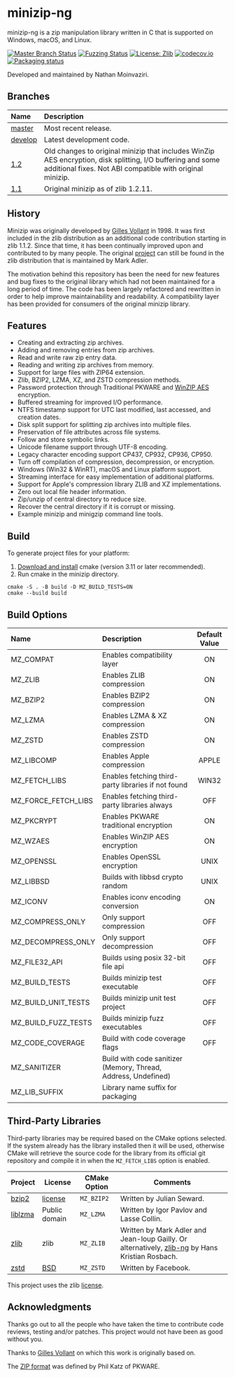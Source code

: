 # minizip-ng

minizip-ng is a zip manipulation library written in C that is supported on Windows, macOS, and Linux.

[![Master Branch Status](https://github.com/zlib-ng/minizip-ng/workflows/Build/badge.svg)](https://github.com/zlib-ng/minizip-ng/actions)
[![Fuzzing Status](https://oss-fuzz-build-logs.storage.googleapis.com/badges/minizip.svg)](https://bugs.chromium.org/p/oss-fuzz/issues/list?sort=-opened&can=1&q=proj:minizip)
[![License: Zlib](https://img.shields.io/badge/license-zlib-lightgrey.svg)](https://github.com/zlib-ng/minizip-ng/blob/master/LICENSE)
[![codecov.io](https://codecov.io/github/zlib-ng/minizip-ng/coverage.svg?branch=develop)](https://codecov.io/github/zlib-ng/minizip-ng/)
[![Packaging status](https://repology.org/badge/tiny-repos/minizip-ng.svg)](https://repology.org/project/minizip-ng/versions)

Developed and maintained by Nathan Moinvaziri.

## Branches

| Name                                                          | Description                                                                                                                                                             |
|:--------------------------------------------------------------|:------------------------------------------------------------------------------------------------------------------------------------------------------------------------|
| [master](https://github.com/zlib-ng/minizip-ng/tree/master)   | Most recent release.                                                                                                                                                    |
| [develop](https://github.com/zlib-ng/minizip-ng/tree/develop) | Latest development code.                                                                                                                                                |
| [1.2](https://github.com/zlib-ng/minizip-ng/tree/1.2)         | Old changes to original minizip that includes WinZip AES encryption, disk splitting, I/O buffering and some additional fixes. Not ABI compatible with original minizip. |
| [1.1](https://github.com/zlib-ng/minizip-ng/tree/1.1)         | Original minizip as of zlib 1.2.11.                                                                                                                                     |

## History

Minizip was originally developed by [Gilles Vollant](https://www.winimage.com/zLibDll/minizip.html) in 1998. It was first included in the zlib distribution as an additional code contribution starting in zlib 1.1.2. Since that time, it has been continually improved upon and contributed to by many people. The original [project](https://github.com/madler/zlib/tree/master/contrib/minizip) can still be found in the zlib distribution that is maintained by Mark Adler.

The motivation behind this repository has been the need for new features and bug fixes to the original library which had
not been maintained for a long period of time. The code has been largely refactored and rewritten in order to help improve maintainability and readability. A compatibility layer has been provided for consumers of the original minizip library.

## Features

+ Creating and extracting zip archives.
+ Adding and removing entries from zip archives.
+ Read and write raw zip entry data.
+ Reading and writing zip archives from memory.
+ Support for large files with ZIP64 extension.
+ Zlib, BZIP2, LZMA, XZ, and ZSTD compression methods.
+ Password protection through Traditional PKWARE and [WinZIP AES](https://www.winzip.com/aes_info.htm) encryption.
+ Buffered streaming for improved I/O performance.
+ NTFS timestamp support for UTC last modified, last accessed, and creation dates.
+ Disk split support for splitting zip archives into multiple files.
+ Preservation of file attributes across file systems.
+ Follow and store symbolic links.
+ Unicode filename support through UTF-8 encoding.
+ Legacy character encoding support CP437, CP932, CP936, CP950.
+ Turn off compilation of compression, decompression, or encryption.
+ Windows (Win32 & WinRT), macOS and Linux platform support.
+ Streaming interface for easy implementation of additional platforms.
+ Support for Apple's compression library ZLIB and XZ implementations.
+ Zero out local file header information.
+ Zip/unzip of central directory to reduce size.
+ Recover the central directory if it is corrupt or missing.
+ Example minizip and minigzip command line tools.

## Build

To generate project files for your platform:

1. [Download and install](https://cmake.org/install/) cmake (version 3.11 or later recommended).
2. Run cmake in the minizip directory.

```
cmake -S . -B build -D MZ_BUILD_TESTS=ON
cmake --build build
```

## Build Options

| Name                | Description                                                    | Default Value |
|:--------------------|:---------------------------------------------------------------|:-------------:|
| MZ_COMPAT           | Enables compatibility layer                                    |      ON       |
| MZ_ZLIB             | Enables ZLIB compression                                       |      ON       |
| MZ_BZIP2            | Enables BZIP2 compression                                      |      ON       |
| MZ_LZMA             | Enables LZMA & XZ compression                                  |      ON       |
| MZ_ZSTD             | Enables ZSTD compression                                       |      ON       |
| MZ_LIBCOMP          | Enables Apple compression                                      |     APPLE     |
| MZ_FETCH_LIBS       | Enables fetching third-party libraries if not found            |     WIN32     |
| MZ_FORCE_FETCH_LIBS | Enables fetching third-party libraries always                  |      OFF      |
| MZ_PKCRYPT          | Enables PKWARE traditional encryption                          |      ON       |
| MZ_WZAES            | Enables WinZIP AES encryption                                  |      ON       |
| MZ_OPENSSL          | Enables OpenSSL encryption                                     |     UNIX      |
| MZ_LIBBSD           | Builds with libbsd crypto random                               |     UNIX      |
| MZ_ICONV            | Enables iconv encoding conversion                              |      ON       |
| MZ_COMPRESS_ONLY    | Only support compression                                       |      OFF      |
| MZ_DECOMPRESS_ONLY  | Only support decompression                                     |      OFF      |
| MZ_FILE32_API       | Builds using posix 32-bit file api                             |      OFF      |
| MZ_BUILD_TESTS      | Builds minizip test executable                                 |      OFF      |
| MZ_BUILD_UNIT_TESTS | Builds minizip unit test project                               |      OFF      |
| MZ_BUILD_FUZZ_TESTS | Builds minizip fuzz executables                                |      OFF      |
| MZ_CODE_COVERAGE    | Build with code coverage flags                                 |      OFF      |
| MZ_SANITIZER        | Build with code sanitizer (Memory, Thread, Address, Undefined) |               |
| MZ_LIB_SUFFIX       | Library name suffix for packaging                              |               |

## Third-Party Libraries

Third-party libraries may be required based on the CMake options selected. If the system already has the library
installed then it will be used, otherwise CMake will retrieve the source code for the library from its official git repository and compile it in when the `MZ_FETCH_LIBS` option is enabled.

|Project|License|CMake Option|Comments|
|-|-|-|-|
[bzip2](https://www.sourceware.org/bzip2/)|[license](https://github.com/zlib-ng/minizip-ng/blob/develop/lib/bzip2/LICENSE)|`MZ_BZIP2`|Written by Julian Seward.|
|[liblzma](https://tukaani.org/xz/)|Public domain|`MZ_LZMA`|Written by Igor Pavlov and Lasse Collin.|
|[zlib](https://zlib.net/)|zlib|`MZ_ZLIB`|Written by Mark Adler and Jean-loup Gailly. Or alternatively, [zlib-ng](https://github.com/zlib-ng/zlib-ng) by Hans Kristian Rosbach.|
|[zstd](https://github.com/facebook/zstd)|[BSD](https://github.com/facebook/zstd/blob/dev/LICENSE)|`MZ_ZSTD`|Written by Facebook.|

This project uses the zlib [license](LICENSE).

## Acknowledgments

Thanks go out to all the people who have taken the time to contribute code reviews, testing and/or patches. This project would not have been as good without you.

Thanks to [Gilles Vollant](https://www.winimage.com/zLibDll/minizip.html) on which this work is originally based on.

The [ZIP format](https://github.com/zlib-ng/minizip-ng/blob/master/doc/zip/appnote.txt) was defined by Phil Katz of PKWARE.

